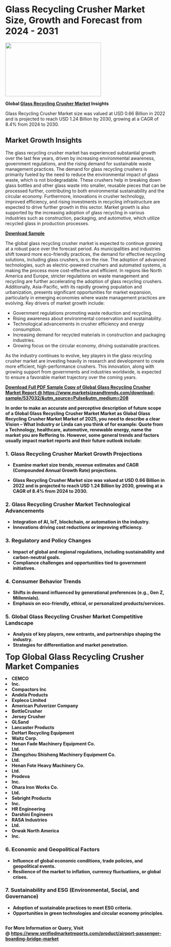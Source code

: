 <H1>Glass Recycling Crusher Market Size, Growth and Forecast from 2024 - 2031</H1><img class="aligncenter size-medium wp-image-584254" src="https://thirdeyenews.in/wp-content/uploads/2024/09/Global-Market-Research-300x168.jpeg" alt="" width="300" height="168" /><p><strong>Global&nbsp;<a href="https://www.marketsizeandtrends.com/download-sample/537032/&amp;utm_source=Pulse&amp;utm_medium=208">Glass Recycling Crusher Market</a> Insights</strong></p><p>Glass Recycling Crusher Market size was valued at USD 0.66 Billion in 2022 and is projected to reach USD 1.24 Billion by 2030, growing at a CAGR of 8.4% from 2024 to 2030.</p><p><h2>Market Growth Insights</h2> <p>The glass recycling crusher market has experienced substantial growth over the last few years, driven by increasing environmental awareness, government regulations, and the rising demand for sustainable waste management practices. The demand for glass recycling crushers is primarily fueled by the need to reduce the environmental impact of glass waste, which is not biodegradable. These crushers help in breaking down glass bottles and other glass waste into smaller, reusable pieces that can be processed further, contributing to both environmental sustainability and the circular economy. Furthermore, innovations in crusher technology, improved efficiency, and rising investments in recycling infrastructure are expected to drive further growth in this sector. Market growth is also supported by the increasing adoption of glass recycling in various industries such as construction, packaging, and automotive, which utilize recycled glass in production processes.</p> <p><strong><a href="#">Download Sample</a></strong></p> <p>The global glass recycling crusher market is expected to continue growing at a robust pace over the forecast period. As municipalities and industries shift toward more eco-friendly practices, the demand for effective recycling solutions, including glass crushers, is on the rise. The adoption of advanced technologies, such as electric-powered crushers and automated systems, is making the process more cost-effective and efficient. In regions like North America and Europe, stricter regulations on waste management and recycling are further accelerating the adoption of glass recycling crushers. Additionally, Asia-Pacific, with its rapidly growing population and urbanization, presents significant opportunities for market expansion, particularly in emerging economies where waste management practices are evolving. Key drivers of market growth include: <ul> <li>Government regulations promoting waste reduction and recycling.</li> <li>Rising awareness about environmental conservation and sustainability.</li> <li>Technological advancements in crusher efficiency and energy consumption.</li> <li>Increasing demand for recycled materials in construction and packaging industries.</li> <li>Growing focus on the circular economy, driving sustainable practices.</li> </ul> <p>As the industry continues to evolve, key players in the glass recycling crusher market are investing heavily in research and development to create more efficient, high-performance crushers. This innovation, along with growing support from governments and industries worldwide, is expected to ensure a favorable market trajectory over the coming years.</p> <p><strong><a href="#"></p><p><span class=""><strong>Download Full PDF Sample Copy of Global Glass Recycling Crusher Market Report</strong> @ <a href="https://www.marketsizeandtrends.com/download-sample/537032/&amp;utm_source=Pulse&amp;utm_medium=208" target="_blank">https://www.marketsizeandtrends.com/download-sample/537032/&amp;utm_source=Pulse&amp;utm_medium=208</a></span></p><p>In order to make an accurate and perceptive description of future scope of a Global&nbsp;Glass Recycling Crusher Market Market as Global&nbsp;Glass Recycling Crusher Market Market of 2025, you need to describe a clear Vision &ndash; What Industry or Linda can you think of for example: Quote from a Technology, healthcare, automotive, renewable energy, name the market you are Reffering to. However, some general trends and factors usually impact market reports and their future outlook include:</p><h3>1.&nbsp;<strong>Glass Recycling Crusher Market Growth Projections</strong></h3><ul><li>Examine market size trends, revenue estimates and CAGR (Compounded Annual Growth Rate) projections.</li><li><p>Glass Recycling Crusher Market size was valued at USD 0.66 Billion in 2022 and is projected to reach USD 1.24 Billion by 2030, growing at a CAGR of 8.4% from 2024 to 2030.</p></li></ul><h3>2.&nbsp;<strong>Glass Recycling Crusher Market Technological Advancements</strong></h3><ul><li>Integration of AI, IoT, blockchain, or automation in the industry.</li><li>Innovations driving cost reductions or improving efficiency.</li></ul><h3>3.&nbsp;<strong>Regulatory and Policy Changes</strong></h3><ul><li>Impact of global and regional regulations, including sustainability and carbon-neutral goals.</li><li>Compliance challenges and opportunities tied to government initiatives.</li></ul><h3>4.&nbsp;<strong>Consumer Behavior Trends</strong></h3><ul><li>Shifts in demand influenced by generational preferences (e.g., Gen Z, Millennials).</li><li>Emphasis on eco-friendly, ethical, or personalized products/services.</li></ul><h3>5.&nbsp;<strong>Global Glass Recycling Crusher Market Competitive Landscape</strong></h3><ul><li>Analysis of key players, new entrants, and partnerships shaping the industry.</li><li>Strategies for differentiation and market penetration.</li></ul><p data-pm-slice="1 1 []"><span style="color: inherit; font-family: inherit; font-size: 25px;">Top Global Glass Recycling Crusher Market Companies</span></p><div class="" data-test-id=""><p><li>CEMCO</li><li> Inc.</li><li> Compactors Inc</li><li> Andela Products</li><li> Expleco Limited</li><li> American Pulverizer Company</li><li> BottleCrusher</li><li> Jersey Crusher</li><li> GLSand</li><li> Lancaster Products</li><li> DeHart Recycling Equipment</li><li> Waitz Corp.</li><li> Henan Fade Machinery Equipment Co.</li><li> Ltd.</li><li> Zhengzhou Shisheng Machinery Equipment Co.</li><li> Ltd.</li><li> Henan Fote Heavy Machinery Co.</li><li> Ltd.</li><li> Prodeva</li><li> Inc.</li><li> Ohara Iron Works Co.</li><li> Ltd.</li><li> Sebright Products</li><li> Inc.</li><li> HR Engineering</li><li> Darshini Engineers</li><li> RASA Industries</li><li> Ltd.</li><li> Orwak North America</li><li> Inc.</li></p></div><h3>6.&nbsp;<strong>Economic and Geopolitical Factors</strong></h3><ul><li>Influence of global economic conditions, trade policies, and geopolitical events.</li><li>Resilience of the market to inflation, currency fluctuations, or global crises.</li></ul><h3>7.&nbsp;<strong>Sustainability and ESG (Environmental, Social, and Governance)</strong></h3><ul><li>Adoption of sustainable practices to meet ESG criteria.</li><li>Opportunities in green technologies and circular economy principles.</li></ul><h2><strong style="font-size: 14px;">For More Information or Query, Visit @&nbsp;</strong><a style="background-color: #ffffff; font-size: 14px;" href="https://www.marketsizeandtrends.com/report/glass-recycling-crusher-market/" target="_blank">https://www.verifiedmarketreports.com/product/airport-passenger-boarding-bridge-market</a></h2>
